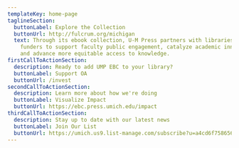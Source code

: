 ```yaml
---
templateKey: home-page
taglineSection:
  buttonLabel: Explore the Collection
  buttonUrl: http://fulcrum.org/michigan
  text: Through its ebook collection, U-M Press partners with libraries and other
    funders to support faculty public engagement, catalyze academic innovation,
    and advance more equitable access to knowledge.
firstCallToActionSection:
  description: Ready to add UMP EBC to your library?
  buttonLabel: Support OA
  buttonUrl: /invest
secondCallToActionSection:
  description: Learn more about how we're doing
  buttonLabel: Visualize Impact
  buttonUrl: https://ebc.press.umich.edu/impact
thirdCallToActionSection:
  description: Stay up to date with our latest news
  buttonLabel: Join Our List
  buttonUrl: https://umich.us9.list-manage.com/subscribe?u=a4cd6f758656d0e1542fcb495&id=ee5048bf45
---
```

